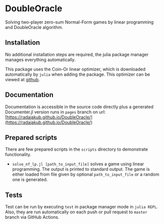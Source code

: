 # DoubleOracle

Solving two-player zero-sum Normal-Form games by linear programming and DoubleOracle algorithm.

## Installation

No additional installation steps are required, the julia package manager manages everything automatically.

This package uses the Coin-Or linear optimizer, which is downloaded automatically by `julia` when adding the package.
This optimizer can be viewed at [github](https://github.com/jump-dev/Clp.jl).

## Documentation

Documentation is accessible in the source code directly plus a generated Documenter.jl version runs in `pages` branch on url: [https://radajakub.github.io/DoubleOracle/](https://radajakub.github.io/DoubleOracle/)

## Prepared scripts

There are few prepared scripts in the `scripts` directory to demonstrate functionality.

- `solve_nf_lp.jl [path_to_input_file]` solves a game using linear programming. The output is printed to standard output. The game is either loaded from file given by optional `path_to_input_file` or a random one is generated.

## Tests

Test can be run by executing `test` in package manager mode in `julia REPL`.
Also, they are run automatically on each push or pull request to `master` branch via GitHub Actions.
